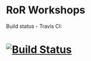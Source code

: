 RoR Workshops
================

Build status - Travis CI:

[![Build Status](https://travis-ci.org/lani13/netguru-sample.svg?branch=master)](https://travis-ci.org/lani13/netguru-sample)
================